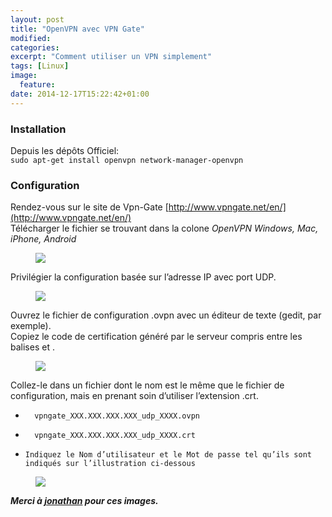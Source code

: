 ```yaml
---
layout: post
title: "OpenVPN avec VPN Gate"
modified:
categories:
excerpt: "Comment utiliser un VPN simplement"
tags: [Linux]
image:
  feature:
date: 2014-12-17T15:22:42+01:00
---
```


### Installation
Depuis les dépôts Officiel:  
`sudo apt-get install openvpn network-manager-openvpn`

### Configuration
Rendez-vous sur le site de Vpn-Gate [http://www.vpngate.net/en/](http://www.vpngate.net/en/)  
Télécharger le fichier se trouvant dans la colone *OpenVPN Windows, Mac, iPhone, Android*  
<figure class="full">
    <img src="http://www.jonathanlinat.net/wp-content/uploads/2014/03/vpn04.jpg">
</figure>

Privilégier la configuration basée sur l’adresse IP avec port UDP.
<figure class="full">
    <img src="http://www.jonathanlinat.net/wp-content/uploads/2014/03/vpn05.jpg">
</figure>


Ouvrez le fichier de configuration .ovpn avec un éditeur de texte (gedit, par exemple).  
Copiez le code de certification généré par le serveur compris entre les balises <ca> et </ca>.  
<figure class="full">
    <img src="http://www.jonathanlinat.net/wp-content/uploads/2014/03/vpn07.jpg">
</figure>

Collez-le dans un fichier dont le nom est le même que le fichier de configuration, mais en prenant soin d’utiliser l’extension .crt.  


+       vpngate_XXX.XXX.XXX.XXX_udp_XXXX.ovpn
+       vpngate_XXX.XXX.XXX.XXX_udp_XXXX.crt


+     Indiquez le Nom d’utilisateur et le Mot de passe tel qu’ils sont indiqués sur l’illustration ci-dessous

<figure class="full">
    <img src="http://www.jonathanlinat.net/wp-content/uploads/2014/03/vpn10.jpg">
</figure>

 
***Merci à [jonathan](http://www.jonathanlinat.net/2014-03-04/openvpn-linux-vpn-gate-configurez-anonymisez-votre-connexion-internet/) pour ces images.***
